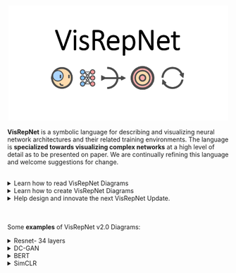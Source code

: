 <p align="center">
  <img src="https://github.com/joshclancy/VisRepNet/blob/main/extra/logo2.png"
	title="VisRepNet" width="500"/>
</p>

**VisRepNet** is a symbolic language for describing and visualizing neural network architectures and their related training environments. The language is **specialized towards visualizing complex networks** at a high level of detail as to be presented on paper. We are continually refining this language and welcome suggestions for change. 
<br/>
<br/>
<details><summary>Learn how to read VisRepNet Diagrams</summary>
<p>
	
1. Symbols 
2. Organization

<h3> Symbols </h3>
VisRepNet aims to describe **all** neural networks and accurately visualize the differences between them. In striving towards this goal, we have created systems of visualization to represent as many niche cases as possible. This has resulted in general representational systems, but perhaps not obvious ones.  
<h3> Convolutions </h3>
A good example of this, is how VisRepNet represents a **convolutional layer**:

This may seem to be overly complicated. However, this representational system allows us to represent various niche types of convolutions as well. Below we show, 1. A dilated convolution, 2. A custom convolution found in Axial Attention. 3. A convolution that allows for parallel processing along the group dimension. And 4. A temporal convolution. 

<h3> Tensors </h3>
We employ another system of representation to visually describe a wide range of tensors. Simple tensors are represented simply and intuitively. However, we also provide a method of representing more complex tensors. This is done via a combinatorial system as shown below. 

<h3> Other Neural Layers </h3>
Having a good system to represent and visualize tensors allows us to use those tensors to provide context to neural layers. 

<h3> Other Symbols </h3>
Our other symbols tend to be intuitive. 

When we need to represent a function for which we have no symbol, we use the symbol closest to the new function with a label (e.g., use down sample symbol to represent max pool) or we use our standard stand-in symbol with a label. 

<h2> Organization </h2>
We organize VisRepNet diagrams in procedural abstraction levels. There are three main levels. 
1.	Update Environment Level
2.	Network Architecture Level 
3.	Lower Function Level

<h3> Update Environment Level </h3>

In the Update Environment there is a system diagram that describes how the network is trained. This becomes particularly handy when a network is being trained in a new or obscure way. For example, below is DC-GANs training environment. We can see clearly that DC-Gan’s training involves an interaction between two networks. This interaction is both visualized and described.

The system diagram visualization is organized within the INOMU framework. INOMU stands for Input, Network, Output, Measure and Update. Each function is placed within its appropriate section to create a predictable and intuitive system diagram. 

Based on our user studies, deep learning practitioners want a lot of information about the update environment. VisRepNet then provides a written area to accommodate for this. VisRepNet expect a description of the preprocessing, input/s, output/s, loss function, and update hyperparameters. On top of this we expect a general description of the idea behind the network (or area of improvement, if the diagram is accompanying an academic paper). 

<h3>Network Architecture Level</h3>

The network architecture level describes a network’s architecture with the use of abstracted functions. For example, the sigmoid and phi functions are described in detail in the next lower layer. 
At this level we can see the general change in the shape of tensors as they travel through the network. 

<h3>Lower Function Level</h3>
At the lower function level, we get detailed descriptions of the functions within the neural network architecture. We aim to provide enough detail, so that one could use these diagrams to code up the network. 
</p>
</details>

<details><summary>Learn how to create VisRepNet Diagrams</summary>
<p>
	## Learn how to create VisRepNet Diagrams
</p>
</details>

<details><summary>Help design and innovate the next VisRepNet Update. </summary>
<p>
	## Help design and innovate the next VisRepNet Update. 
</p>
</details>

<br/>
<br/>


Some **examples** of VisRepNet v2.0 Diagrams:
<details><summary>Resnet- 34 layers</summary>
<p>
	<img src="https://github.com/joshclancy/VisRepNet/blob/main/png_examples/Resnet.png"
	title="Resnet"/>
</p>
</details>

<details><summary>DC-GAN</summary>
<p>
	<img src="https://github.com/joshclancy/VisRepNet/blob/main/png_examples/DC-GAN.png"
	title="DC-GAN"/>
</p>
</details>

<details><summary>BERT</summary>
<p>
	<img src="https://github.com/joshclancy/VisRepNet/blob/main/png_examples/BERT.png"
	title="BERT"/>
</p>
</details>                                                                                                   

<details><summary>SimCLR</summary>
<p>
	<img src="https://github.com/joshclancy/VisRepNet/blob/main/png_examples/SimCLR-ContrastiveLearning.png"
	title="SimCLR"/>
</p>
</details>             
<br/>

